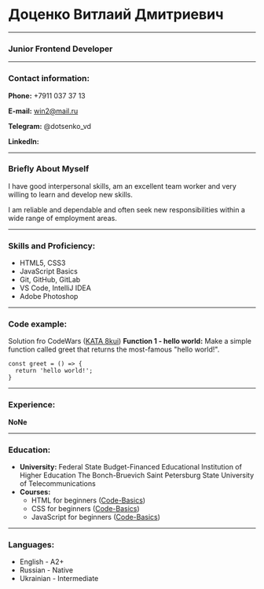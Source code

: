 # Доценко Витлаий Дмитриевич
---
### Junior Frontend Developer
---
### Contact information:
**Phone:** +7911 037 37 13

**E-mail:** win2@mail.ru

**Telegram:** @dotsenko_vd

**LinkedIn:**

---

### Briefly About Myself 
I have good interpersonal skills, am an excellent team worker and very willing to learn and develop new skills.

I am reliable and dependable and often seek new responsibilities within a wide range of employment areas.

---

### Skills and Proficiency:
* HTML5, CSS3
* JavaScript Basics
* Git, GitHub, GitLab
* VS Code, IntelliJ IDEA
* Adobe Photoshop

---

### Code example:
Solution fro CodeWars ([KATA 8kui](https://www.codewars.com/kata/523b4ff7adca849afe000035 "Function 1 - hello world"))
**Function 1 - hello world:** Make a simple function called greet that returns the most-famous "hello world!".

```
const greet = () => {
  return 'hello world!';
}
```
---

### Experience:
__NoNe__

---

### Education:
* **University:** Federal State Budget-Financed Educational Institution of Higher Education The Bonch-Bruevich Saint Petersburg State University of Telecommunications
* **Courses:**
    + HTML for beginners ([Code-Basics](https://ru.code-basics.com/languages/html "HTML for beginners"))
    + CSS for beginners ([Code-Basics](https://ru.code-basics.com/languages/css "CSS for beginners"))
    + JavaScript for beginners ([Code-Basics](https://ru.code-basics.com/languages/javascript "JavaScript for beginners"))

---

### Languages:
* English - A2+
* Russian - Native
* Ukrainian - Intermediate

